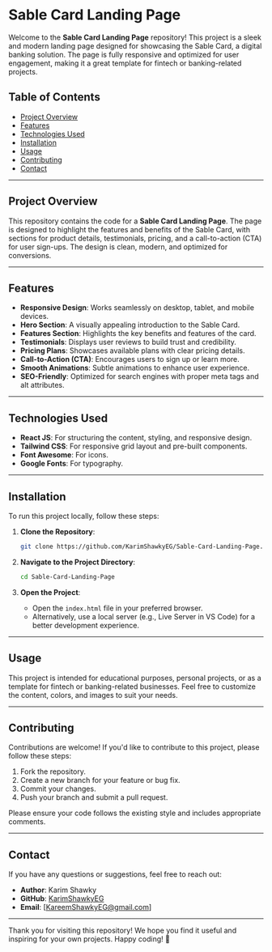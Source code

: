 # Sable Card Landing Page

Welcome to the **Sable Card Landing Page** repository! This project is a sleek and modern landing page designed for showcasing the Sable Card, a digital banking solution. The page is fully responsive and optimized for user engagement, making it a great template for fintech or banking-related projects.

## Table of Contents
- [Project Overview](#project-overview)
- [Features](#features)
- [Technologies Used](#technologies-used)
- [Installation](#installation)
- [Usage](#usage)
- [Contributing](#contributing)
- [Contact](#contact)

---

## Project Overview
This repository contains the code for a **Sable Card Landing Page**. The page is designed to highlight the features and benefits of the Sable Card, with sections for product details, testimonials, pricing, and a call-to-action (CTA) for user sign-ups. The design is clean, modern, and optimized for conversions.

---

## Features
- **Responsive Design**: Works seamlessly on desktop, tablet, and mobile devices.
- **Hero Section**: A visually appealing introduction to the Sable Card.
- **Features Section**: Highlights the key benefits and features of the card.
- **Testimonials**: Displays user reviews to build trust and credibility.
- **Pricing Plans**: Showcases available plans with clear pricing details.
- **Call-to-Action (CTA)**: Encourages users to sign up or learn more.
- **Smooth Animations**: Subtle animations to enhance user experience.
- **SEO-Friendly**: Optimized for search engines with proper meta tags and alt attributes.

---

## Technologies Used
- **React JS**: For structuring the content, styling, and responsive design.
- **Tailwind CSS**: For responsive grid layout and pre-built components.
- **Font Awesome**: For icons.
- **Google Fonts**: For typography.

---

## Installation
To run this project locally, follow these steps:

1. **Clone the Repository**:
   ```bash
   git clone https://github.com/KarimShawkyEG/Sable-Card-Landing-Page.git
   ```

2. **Navigate to the Project Directory**:
   ```bash
   cd Sable-Card-Landing-Page
   ```

3. **Open the Project**:
   - Open the `index.html` file in your preferred browser.
   - Alternatively, use a local server (e.g., Live Server in VS Code) for a better development experience.

---

## Usage
This project is intended for educational purposes, personal projects, or as a template for fintech or banking-related businesses. Feel free to customize the content, colors, and images to suit your needs.

---

## Contributing
Contributions are welcome! If you'd like to contribute to this project, please follow these steps:

1. Fork the repository.
2. Create a new branch for your feature or bug fix.
3. Commit your changes.
4. Push your branch and submit a pull request.

Please ensure your code follows the existing style and includes appropriate comments.

---

## Contact
If you have any questions or suggestions, feel free to reach out:

- **Author**: Karim Shawky
- **GitHub**: [KarimShawkyEG](https://github.com/KarimShawkyEG)
- **Email**: [KareemShawkyEG@gmail.com]

---

Thank you for visiting this repository! We hope you find it useful and inspiring for your own projects. Happy coding! 🚀
